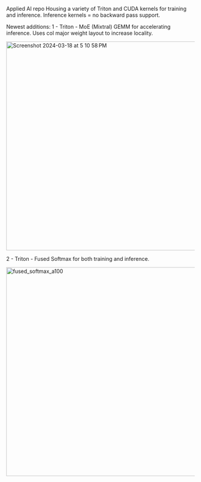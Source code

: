 Applied AI repo
Housing a variety of Triton and CUDA kernels for training and inference.
Inference kernels = no backward pass support.

Newest additions:
1 - Triton - MoE (Mixtral) GEMM for accelerating inference. Uses col major weight layout to increase locality. 

<img width="556" alt="Screenshot 2024-03-18 at 5 10 58 PM" src="https://github.com/lessw2020/applied-ai/assets/46302957/7edffa8c-601e-485c-bbc8-64b734ee8ced">




2 - Triton - Fused Softmax for both training and inference. 

<img width="556" alt="fused_softmax_a100" src="https://github.com/lessw2020/applied-ai/assets/46302957/4f2daefc-0ea3-4ee6-b9fe-181382fb518b">

